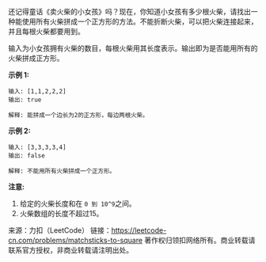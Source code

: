 还记得童话《卖火柴的小女孩》吗？现在，你知道小女孩有多少根火柴，请找出一种能使用所有火柴拼成一个正方形的方法。不能折断火柴，可以把火柴连接起来，并且每根火柴都要用到。

输入为小女孩拥有火柴的数目，每根火柴用其长度表示。输出即为是否能用所有的火柴拼成正方形。

**示例 1:**
```
输入: [1,1,2,2,2]
输出: true

解释: 能拼成一个边长为2的正方形，每边两根火柴。
```
**示例 2:**
```
输入: [3,3,3,3,4]
输出: false

解释: 不能用所有火柴拼成一个正方形。
```
**注意:**

1. 给定的火柴长度和在 ```0 到 10^9```之间。
2. 火柴数组的长度不超过15。

来源：力扣（LeetCode）
链接：https://leetcode-cn.com/problems/matchsticks-to-square
著作权归领扣网络所有。商业转载请联系官方授权，非商业转载请注明出处。
